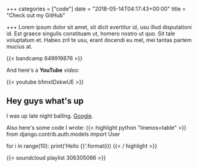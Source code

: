 +++
categories = ["code"]
date = "2018-05-14T04:17:43+00:00"
title = "Check out my GitHub"

+++
Lorem ipsum dolor sit amet, sit dicit evertitur id, usu illud disputationi id. Est graece singulis constituam ut, homero nostro ut quo. Sit tale voluptatum et. Habeo zril te usu, erant docendi eu mel, mei tantas partem mucius at.

{{< bandcamp 649919876 >}}

<!--more-->

And here's a **YouTube** _video_:

{{< youtube b1mxtDskwUE >}}

## Hey guys what's up

I was up late night balling. [Google](https://www.google.com).

Also here's some code I wrote:
{{< highlight python "linenos=table" >}}
from django.contrib.auth.models import User

for i in range(10):
print('Hello {}'.format(i))
{{< / highlight >}}

{{< soundcloud playlist 306305066 >}}